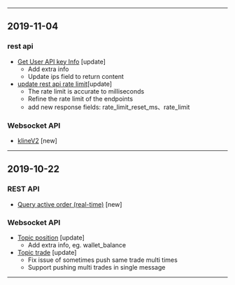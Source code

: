 <hr>

## 2019-11-04

### rest api
- [Get User API key Info](./rest_api.md#open-apikeyget) [update]
    - Add extra info
    - Update ips field to return content
- [update rest api rate limit](./rest_api_sign.md#rest-rate-limit)[update]
	- The rate limit is accurate to milliseconds
	- Refine the rate limit of the endpoints
	- add new response fields: rate_limit_reset_ms、rate_limit
### Websocket API
- [klineV2](websocket.md#klineV2) [new]
<hr>

## 2019-10-22

### REST API
- [Query active order (real-time)](./rest_api.md#v2-private-order) [new]

### Websocket API
- [Topic position](./websocket.md#position) [update]
    - Add extra info, eg. wallet_balance
- [Topic trade](./websocket.md#trade) [update]
    - Fix issue of sometimes push same trade multi times
    - Support pushing multi trades in single message
<hr>
